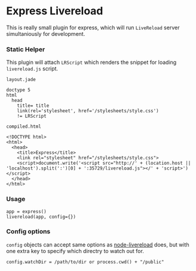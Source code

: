 # Express Livereload

This is really small plugin for express,
which will run `LiveReload` server simultaniously for development.

### Static Helper

This plugin will attach `LRScript` which renders the snippet for loading `livereload.js` script.

`layout.jade`

    doctype 5
    html
      head
        title= title
        link(rel='stylesheet', href='/stylesheets/style.css')
        != LRScript


`compiled.html`

    <!DOCTYPE html>
    <html>
      <head>
        <title>Express</title>
        <link rel="stylesheet" href="/stylesheets/style.css">
        <script>document.write('<script src="http://' + (location.host || 'localhost').split(':')[0] + ':35729/livereload.js"></' + 'script>')</script>
      </head>
    </html>


### Usage

    app = express()
    livereload(app, config={})

### Config options

`config` objects can accept same options as [node-livereload] does, but with one extra key to specify which directry to watch out for.

    config.watchDir = /path/to/dir or process.cwd() + "/public"


[node-livereload]: https://github.com/napcs/node-livereload#options

